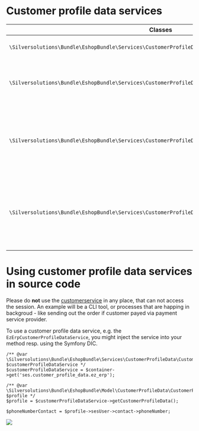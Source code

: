 #  Customer profile data services 

<table>
<thead>
<tr class="header">
<th><div class="tablesorter-header-inner">
Classes
</th>
<th><div class="tablesorter-header-inner">
Description
</th>
</tr>
</thead>
<tbody>
<tr>
<td><code>\Silversolutions\Bundle\EshopBundle\Services\CustomerProfileData\CustomerProfileDataServiceInterface</code></td>
<td>The general interface for any customer profile data service.</td>
</tr>
<tr>
<td><code>\Silversolutions\Bundle\EshopBundle\Services\CustomerProfileData\AbstractCustomerProfileDataService</code></td>
<td>Abstract customer profile data service implementation which provides helper methods for deriving services.</td>
</tr>
<tr>
<td><code>\Silversolutions\Bundle\EshopBundle\Services\CustomerProfileData\EzErpCustomerProfileDataService</code></td>
<td>Concrete customer profile data service implementation using ERP as source for customer and contact data. Also uses eZ platform as source for account data and target for fallback data.</td>
</tr>
<tr>
<td><code>\Silversolutions\Bundle\EshopBundle\Services\CustomerProfileData\DeprecatedCustomerMappingService</code></td>
<td>Concrete customer profile data service which implements the deprecated <code>AbstracCustomerService</code> to use with eZ Commerce components, which depend on the deprecated model.</td>
</tr>
</tbody>
</table>

# Using customer profile data services in source code

Please do **not** use the [customerservice](http://confluence.extranet.silversolutions.de:8090/display/EX/Customer+profile+data+services) in any place, that can not access the session. An example will be a CLI tool, or processes that are happing in backgroud - like sending out the order if customer payed via payment service provider.

To use a customer profile data service, e.g. the `EzErpCustomerProfileDataService`, you might inject the service into your method resp. using the Symfony DIC.

``` 
/** @var \Silversolutions\Bundle\EshopBundle\Services\CustomerProfileData\CustomerProfileDataServiceInterface $customerProfileDataService */
$customerProfileDataService = $container->get('ses.customer_profile_data.ez_erp');
 
/** @var \Silversolutions\Bundle\EshopBundle\Model\CustomerProfileData\CustomerProfileData $profile */
$profile = $customerProfileDataService->getCustomerProfileData();
 
$phoneNumberContact = $profile->sesUser->contact->phoneNumber;
```

![](attachments/23560911/23563985.png)
